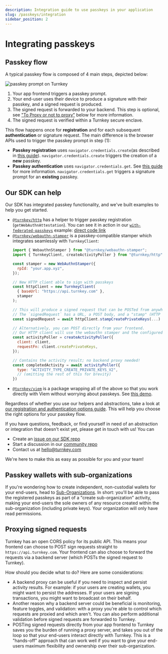```yaml
---
description: Integration guide to use passkeys in your application
slug: /passkeys/integration
sidebar_position: 2
---
```


# Integrating passkeys

## Passkey flow

A typical passkey flow is composed of 4 main steps, depicted below:

<p style={{ textAlign: "center" }}>
  <img
    src="/img/passkeys/turnkey_passkey_flow.png"
    alt="passkey prompt on Turnkey"
    style={{ width: 920 }}
  />
</p>

1. Your app frontend triggers a passkey prompt.
2. Your end-user uses their device to produce a signature with their passkey, and a signed request is produced.
3. The signed request is forwarded to your backend. This step is optional, see ["To Proxy or not to proxy"](#proxying-signed-requests) below for more information.
4. The signed request is verified within a Turnkey secure enclave.

This flow happens once for **registration** and for each subsequent **authentication** or signature request. The main difference is the browser APIs used to trigger the passkey prompt in step (1):
- **Passkey registration** uses `navigator.credentials.create`(as described in [this guide](https://web.dev/passkey-registration/)). `navigator.credentials.create` triggers the creation of a **new** passkey.
- **Passkey authentication** uses `navigator.credentials.get`. See [this guide](https://web.dev/passkey-form-autofill/) for more information. `navigator.credentials.get` triggers a signature prompt for an **existing** passkey.

## Our SDK can help

Our SDK has integrated passkey functionality, and we've built examples to help you get started.

- [`@turnkey/http`](https://www.npmjs.com/package/@turnkey/http) has a helper to trigger passkey registration (`getWebAuthnAttestation`). You can see it in action in our [`with-federated-passkeys`](https://github.com/tkhq/sdk/tree/main/examples/with-federated-passkeys) example: [direct code link](https://github.com/tkhq/sdk/blob/a2bfbf3cbd6040902bbe4c247900ac560be42925/examples/with-federated-passkeys/src/pages/index.tsx#L88)
- [`@turnkey/webauthn-stamper`](https://www.npmjs.com/package/@turnkey/webauthn-stamper) is a passkey-compatible stamper which integrates seamlessly with `TurnkeyClient`:
  ```js
  import { WebauthnStamper } from "@turnkey/webauthn-stamper";
  import { TurnkeyClient, createActivityPoller } from "@turnkey/http";

  const stamper = new WebAuthnStamper({
    rpId: "your.app.xyz",
  });

  // New HTTP client able to sign with passkeys
  const httpClient = new TurnkeyClient(
    { baseUrl: "https://api.turnkey.com" },
    stamper
  );

  // This will produce a signed request that can be POSTed from anywhere.
  // The `signedRequest` has a URL, a POST body, and a "stamp" (HTTP header name and value)
  const signedRequest = await httpClient.stampCreatePrivateKeys(...)

  // Alternatively, you can POST directly from your frontend.
  // Our HTTP client will use the webauthn stamper and the configured baseUrl automatically!
  const activityPoller = createActivityPoller({
    client: client,
    requestFn: client.createPrivateKeys,
  });

  // Contains the activity result; no backend proxy needed!
  const completedActivity = await activityPoller({
    type: "ACTIVITY_TYPE_CREATE_PRIVATE_KEYS_V2",
    // (omitting the rest of this for brevity)
  })
  ```
- [`@turnkey/viem`](https://www.npmjs.com/package/@turnkey/viem) is a package wrapping all of the above so that you work directly with Viem without worrying about passkeys. See [this demo](https://github.com/tkhq/sdk/tree/main/examples/with-viem-and-passkeys).

Regardless of whether you use our helpers and abstractions, take a look at [our registration and authentication options guide](/passkeys/options). This will help you choose the right options for your passkey flow.

If you have questions, feedback, or find yourself in need of an abstraction or integration that doesn't exist yet, please get in touch with us! You can
- Create an [issue on our SDK repo](https://github.com/tkhq/sdk/issues)
- Start a discussion in our [community repo](https://github.com/orgs/tkhq/discussions)
- Contact us at hello@turnkey.com

We're here to make this as easy as possible for you and your team!

## Passkey wallets with sub-organizations

If you're wondering how to create independent, non-custodial wallets for your end-users, head to [Sub-Organizations](/getting-started/sub-organizations). In short: you'll be able to pass the registered passkeys as part of a "create sub-organization" activity, making your end-users the sole owners of any resource created within the sub-organization (including private keys). Your organization will only have read permissions.

## Proxying signed requests

Turnkey has an open CORS policy for its public API. This means your frontend can choose to POST sign requests straight to `https://api.turnkey.com`. Your frontend can also choose to forward the requests via a backend server (which POSTs the signed request to Turnkey).

How should you decide what to do? Here are some considerations:

- A backend proxy can be useful if you need to inspect and persist activity results. For example: if your users are creating wallets, you might want to persist the addresses. If your users are signing transactions, you might want to broadcast on their behalf.
- Another reason why a backend server could be beneficial is monitoring, feature toggles, and validation: with a proxy you're able to control which requests are proxied and which aren't. You can also perform additional validation before signed requests are forwarded to Turnkey.
- POSTing signed requests directly from your app frontend to Turnkey saves you the burden of running a proxy server, and takes you out of the loop so that your end-users interact directly with Turnkey. This is a "hands-off" approach that can work well if you want to give your end-users maximum flexibility and ownership over their sub-organization.